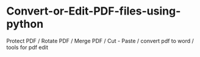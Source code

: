 # Convert-or-Edit-PDF-files-using-python
Protect PDF / Rotate PDF / Merge PDF / Cut - Paste / convert pdf to word  / tools for pdf edit
